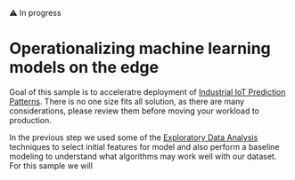 :warning: In progress

# Operationalizing machine learning models on the edge

Goal of this sample is to acceleratre deployment of [Industrial IoT Prediction Patterns](https://docs.microsoft.com/en-us/azure/architecture/guide/iiot-patterns/iiot-prediction-patterns). There is no one size fits all solution, as there are many considerations, please review them before moving your workload to production.

In the previous step we used some of the [Exploratory Data Analysis](../5_ExplorationDataAnalysis/README.md) techniques to select initial features for model and also perform a baseline modeling to understand what algorithms may work well with our dataset. For this sample we will